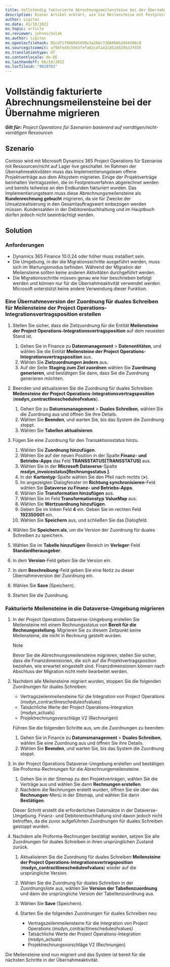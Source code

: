 ```yaml
---
title: Vollständig fakturierte Abrechnungsmeilensteine bei der Übernahme migrieren
description: Dieser Artikel erklärt, wie Sie Meilensteine mit Festpreisabrechnung migrieren, die dem Kunden für offene Projektverträge vor dem Go-Live-Datum in Rechnung gestellt wurden.
author: sigitac
ms.date: 01/10/2022
ms.topic: article
ms.reviewer: johnmichalak
ms.author: sigitac
ms.openlocfilehash: 05cd71f9860b5698e3a26bc72660b0b2044206c8
ms.sourcegitcommit: a798fed5c59e3fefa62cdfa42c852d529b33fd35
ms.translationtype: HT
ms.contentlocale: de-DE
ms.lasthandoff: 06/18/2022
ms.locfileid: "9028701"
---
```

# <a name="migrate-fully-invoiced-billing-milestones-at-cutover"></a>Vollständig fakturierte Abrechnungsmeilensteine bei der Übernahme migrieren

_**Gilt für:** Project Operations für Szenarien basierend auf vorrätigen/nicht-vorrätigen Ressourcen_

## <a name="scenario"></a>Szenario

Contoso wird mit Microsoft Dynamics 365 Project Operations für Szenarios mit Ressourcen/nicht auf Lager live geschaltet. Im Rahmen der Übernahmeaktivitäten muss das Implementierungsteam offene Projektverträge aus dem Altsystem migrieren. Einige der Projektverträge beinhalten Vertragszeilen, die im Festpreisverfahren abgerechnet werden und bereits teilweise an den Endkunden fakturiert wurden. Das Implementierungsteam muss diese Abrechnungsmeilensteine als **Kundenrechnung gebucht** migrieren, da sie für Zwecke der Umsatzrealisierung in den Gesamtauftragswert einbezogen werden müssen. Kundensalden in der Debitorenbuchhaltung und im Hauptbuch dürfen jedoch nicht beeinträchtigt werden.

## <a name="solution"></a>Solution

### <a name="prerequisites"></a>Anforderungen

- Dynamics 365 Finance 10.0.24 oder höher muss installiert sein.
- Die Umgebung, in der die Migrationsschritte ausgeführt werden, muss sich im Wartungsmodus befinden. Während der Migration der Meilensteine sollten keine anderen Aktivitäten durchgeführt werden.
- Die Migrationsschritte müssen genau wie hier beschrieben befolgt werden und können nur für die Übernahmeaktivität verwendet werden. Microsoft unterstützt keine andere Verwendung dieser Funktion.

### <a name="create-a-cutover-version-of-the-project-operations-integration-contract-line-milestones-dual-write-map"></a>Eine Übernahmeversion der Zuordnung für duales Schreiben für Meilensteine der Project Operations-Integrationsvertragsposition erstellen 

1. Stellen Sie sicher, dass die Zielzuordnung für die Entität **Meilensteine der Project Operations-Integrationsvertragsposition** auf dem neuesten Stand ist. 

    1. Gehen Sie in Finance zu **Datenmanagement** \> **Datenentitäten**, und wählen Sie die Entität **Meilensteine der Project Operations-Integrationsvertragsposition** aus. 
    2. Wählen Sie **Zielzuordnungen ändern** aus. 
    3. Auf der Seite **Staging zum Ziel zuordnen** wählen Sie **Zuordnung generieren**, und bestätigen Sie dann, dass Sie die Zuordnung generieren möchten.

2. Beenden und aktualisieren Sie die Zuordnung für duales Schreiben **Meilensteine der Project Operations-Integrationsvertragsposition** (**msdyn\_contractlinescheduleofvalues**). 

    1. Gehen Sie zu **Datumsmanagement** \> **Duales Schreiben**, wählen Sie die Zuordnung aus und öffnen Sie ihre Details. 
    2. Wählen Sie **Beenden**, und warten Sie, bis das System die Zuordnung stoppt. 
    3. Wählen Sie **Tabellen aktualisieren**.

3. Fügen Sie eine Zuordnung für den Transaktionsstatus hinzu.

    1. Wählen Sie **Zuordnung hinzufügen**.
    2. Wählen Sie auf der neuen Position in der Spalte **Finanz- und Betriebs-Apps** das Feld **TRANSSTATUS\[TRANSSTATUS\]** aus.
    3. Wählen Sie in der **Microsoft Dataverse**-Spalte **msdyn\_invoicestatus\[Rechnungsstatus \]**.
    4. In der **Kartentyp**-Spalte wählen Sie den Pfeil nach rechts (**\>**).
    5. Im angezeigten Dialogfenster im **Richtung synchronisieren**-Feld wählen Sie **Dataverse zu Finanz- und Betriebs-Apps**.
    6. Wählen Sie **Transformation hinzufügen** aus.
    7. Wählen Sie im Feld **Transformationstyp** **ValueMap** aus.
    8. Wählen Sie **Wertzuordnung hinzufügen**.
    9. Geben Sie im linken Feld **4** ein. Geben Sie im rechten Feld **192350001** ein. 
    10. Wählen Sie **Speichern** aus, und schließen Sie das Dialogfeld.

4. Wählen Sie **Speichern als**, um die Version der Zuordnung für duales Schreiben zu speichern. 
5. Wählen Sie im **Tabelle hinzufügen**-Bereich im **Verleger**-Feld **Standardherausgeber**.
6. In dem **Version**-Feld geben Sie die Version ein.
7. In dem **Beschreibung**-Feld geben Sie eine Notiz zu dieser Übernahmeversion der Zuordnung ein. 
8. Wählen Sie **Save** (Speichern).
9. Starten Sie die Zuordnung.

### <a name="migrate-invoiced-milestones-to-the-dataverse-environment"></a>Fakturierte Meilensteine in die Dataverse-Umgebung migrieren

1. In der Project Operations Dataverse-Umgebung erstellen Sie Meilensteine mit einem Rechnungsstatus von **Bereit für die Rechnungsstellung**. Migrieren Sie zu diesem Zeitpunkt keine Meilensteine, die nicht in Rechnung gestellt wurden.

    > [!NOTE]
    > Bevor Sie die Abrechnungsmeilensteine migrieren, stellen Sie sicher, dass die Finanzdimensionen, die sich auf die Projektvertragsposition beziehen, wie erwartet eingestellt sind. Finanzdimensionen können nach Abschluss der Migration nicht mehr bearbeitet werden.

2. Nachdem alle Meilensteine migriert wurden, stoppen Sie die folgenden Zuordnungen für duales Schreiben:

    - Vertragszeilenmeilensteine für die Integration von Project Operations (msdyn\_contractlinescheduleofvalues)
    - Tatsächliche Werte der Project Operations-Integration (msdyn\_actuals)
    - Projektrechnungsvorschläge V2 (Rechnungen)

    Führen Sie die folgenden Schritte aus, um die Zuordnungen zu beenden:

    1. Gehen Sie in Finance zu **Datumsmanagement** \> **Duales Schreiben**, wählen Sie eine Zuordnung aus und öffnen Sie ihre Details.
    2. Wählen Sie **Beenden**, und warten Sie, bis das System die Zuordnung stoppt.

3. In der Project Operations Dataverse-Umgebung erstellen und bestätigen Sie Proforma-Rechnungen für die Abrechnungsmeilensteine. 

    1. Gehen Sie in der Sitemap zu den Projektverträgen, wählen Sie die Verträge aus und wählen Sie dann **Rechnungen erstellen**.
    2. Nachdem die Rechnungen erstellt wurden, öffnen Sie sie über das **Rechnungen**-Menü in der Sitemap, und wählen Sie dann **Bestätigen**.

    Dieser Schritt erstellt die erforderlichen Datensätze in der Dataverse-Umgebung. Finanz- und Debitorenbuchhaltung sind davon jedoch nicht betroffen, da die zuvor aufgeführten Zuordnungen für duales Schreiben gestoppt wurden.

4. Nachdem alle Proforma-Rechnungen bestätigt wurden, setzen Sie alle Zuordnungen für duales Schreiben in ihren ursprünglichen Zustand zurück.

    1. Aktualisieren Sie die Zuordnung für duales Schreiben **Meilensteine der Project Operations-Integrationsvertragsposition** (**msdyn\_contractlinescheduleofvalues**) wieder auf die ursprüngliche Version. 
    2. Wählen Sie die Zuordnung für duales Schreiben in der Zuordnungsliste aus, wählen Sie **Version der Tabellenzuordnung** und dann die ursprüngliche Version der Tabellenzuordnung aus.
    3. Wählen Sie **Save** (Speichern).
    4. Starten Sie die folgenden Zuordnungen für duales Schreiben neu:

        - Vertragszeilenmeilensteine für die Integration von Project Operations (msdyn\_contractlinescheduleofvalues)
        - Tatsächliche Werte der Project Operations-Integration (msdyn\_actuals)
        - Projektrechnungsvorschläge V2 (Rechnungen)

Die Meilensteine sind nun migriert und das System ist bereit für die nächsten Schritte in der Übernahmeaktivität.
